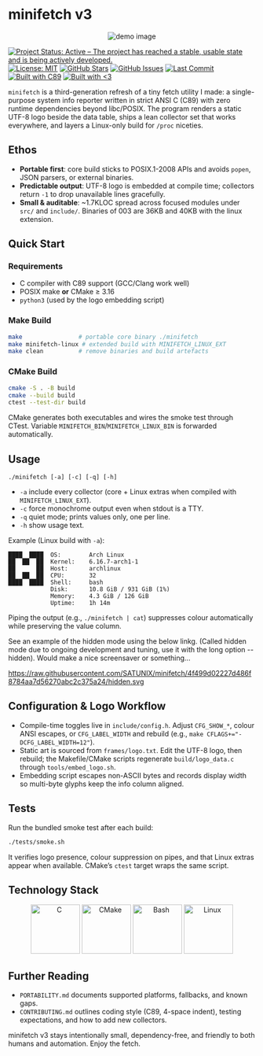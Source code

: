 <!-- -- ..-. ----- ----- ...-- -... -.-- ... .- - ..- -. .. -..- -->
# minifetch v3

<p align="center">
  <img src="https://github.com/user-attachments/assets/db30cd35-f6d4-43e2-a288-7619f35f65ae" alt="demo image">
</p>


[![Project Status: Active – The project has reached a stable, usable state and is being actively developed.](https://www.repostatus.org/badges/latest/active.svg)](https://www.repostatus.org/#active) 
[![License: MIT](https://img.shields.io/badge/license-MIT-blue.svg)](LICENSE)
[![GitHub Stars](https://img.shields.io/github/stars/SATUNIX/minifetch?style=flat&logo=github)](https://github.com/SATUNIX/minifetch/stargazers)
[![GitHub Issues](https://img.shields.io/github/issues/SATUNIX/minifetch.svg)](https://github.com/SATUNIX/minifetch/issues)
[![Last Commit](https://img.shields.io/github/last-commit/SATUNIX/minifetch.svg)](https://github.com/SATUNIX/minifetch/commits)
[![Built with C89](https://img.shields.io/badge/built%20with-C89-informational)](#)
[![Built with <3](https://img.shields.io/badge/built%20with-%E2%9D%A4-red)](#)



`minifetch` is a third-generation refresh of a tiny fetch utility I made: a single-purpose system info reporter written in strict ANSI C (C89) with zero runtime dependencies beyond libc/POSIX. The program renders a static UTF-8 logo beside the data table, ships a lean collector set that works everywhere, and layers a Linux-only build for `/proc` niceties.

## Ethos
- **Portable first**: core build sticks to POSIX.1-2008 APIs and avoids `popen`, JSON parsers, or external binaries.
- **Predictable output**: UTF-8 logo is embedded at compile time; collectors return `-1` to drop unavailable lines gracefully.
- **Small & auditable**: ~1.7KLOC spread across focused modules under `src/` and `include/`. Binaries of 003 are 36KB and 40KB with the linux extension. 


## Quick Start
### Requirements
- C compiler with C89 support (GCC/Clang work well)
- POSIX make **or** CMake ≥ 3.16
- `python3` (used by the logo embedding script)

### Make Build
```sh
make                # portable core binary ./minifetch
make minifetch-linux # extended build with MINIFETCH_LINUX_EXT
make clean          # remove binaries and build artefacts
```

### CMake Build
```sh
cmake -S . -B build
cmake --build build
ctest --test-dir build
```
CMake generates both executables and wires the smoke test through CTest. Variable `MINIFETCH_BIN`/`MINIFETCH_LINUX_BIN` is forwarded automatically.

## Usage
```
./minifetch [-a] [-c] [-q] [-h]
```
- `-a` include every collector (core + Linux extras when compiled with `MINIFETCH_LINUX_EXT`).
- `-c` force monochrome output even when stdout is a TTY.
- `-q` quiet mode; prints values only, one per line.
- `-h` show usage text.

Example (Linux build with `-a`):

```
████  ████  OS:        Arch Linux
██  ██  ██  Kernel:    6.16.7-arch1-1
██      ██  Host:      archlinux
██  ██  ██  CPU:       32
████  ████  Shell:     bash
            Disk:      10.8 GiB / 931 GiB (1%)
            Memory:    4.3 GiB / 126 GiB
            Uptime:    1h 14m
```
Piping the output (e.g., `./minifetch | cat`) suppresses colour automatically while preserving the value column.

See an example of the hidden mode using the below linkg. (Called hidden mode due to ongoing development and tuning, use it with the long option --hidden).
Would make a nice screensaver or something... 

https://raw.githubusercontent.com/SATUNIX/minifetch/4f499d02227d486f8784aa7d56270abc2c375a24/hidden.svg


## Configuration & Logo Workflow
- Compile-time toggles live in `include/config.h`. Adjust `CFG_SHOW_*`, colour ANSI escapes, or `CFG_LABEL_WIDTH` and rebuild (e.g., `make CFLAGS+="-DCFG_LABEL_WIDTH=12"`).
- Static art is sourced from `frames/logo.txt`. Edit the UTF-8 logo, then rebuild; the Makefile/CMake scripts regenerate `build/logo_data.c` through `tools/embed_logo.sh`.
- Embedding script escapes non-ASCII bytes and records display width so multi-byte glyphs keep the info column aligned.

## Tests
Run the bundled smoke test after each build:
```sh
./tests/smoke.sh
```
It verifies logo presence, colour suppression on pipes, and that Linux extras appear when available. CMake’s `ctest` target wraps the same script.

## Technology Stack 

<p align="center">
  <!-- C -->
  <img src="https://cdn.jsdelivr.net/gh/devicons/devicon/icons/c/c-original.svg" alt="C" width="100" height="100"/>
  <!-- CMake -->
  <img src="https://cdn.jsdelivr.net/gh/devicons/devicon/icons/cmake/cmake-original.svg" alt="CMake" width="100" height="100"/>
  <!-- Bash -->
  <img src="https://cdn.jsdelivr.net/gh/devicons/devicon/icons/bash/bash-original.svg" alt="Bash" width="100" height="100"/>
  <!-- Linux -->
  <img src="https://cdn.jsdelivr.net/gh/devicons/devicon/icons/linux/linux-original.svg" alt="Linux" width="100" height="100"/>

</p>


## Further Reading
- `PORTABILITY.md` documents supported platforms, fallbacks, and known gaps.
- `CONTRIBUTING.md` outlines coding style (C89, 4-space indent), testing expectations, and how to add new collectors.

minifetch v3 stays intentionally small, dependency-free, and friendly to both humans and automation. Enjoy the fetch.
<!-- -- ..-. ----- ----- ...-- -... -.-- ... .- - ..- -. .. -..- -->
